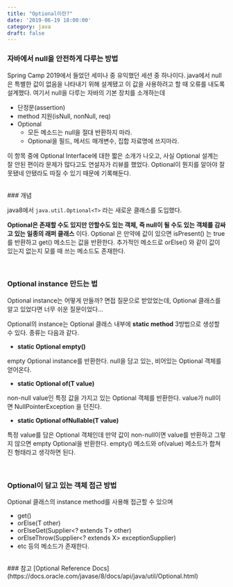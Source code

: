```yaml
---
title: "Optional이란?"
date: '2019-06-19 18:00:00'
category: java
draft: false
---
```


### 자바에서 null을 안전하게 다루는 방법
Spring Camp 2019에서 들었던 세미나 중 유익했던 세션 중 하나이다. java에서 null은 특별한 값이 없음을 나타내기 위해 설계됐고 이 값을 사용하려고 할 때 오류를 내도록 설계했다. 여기서 null을 다루는 자바의 기본 장치를 소개하는데

- 단정문(assertion)
- method 지원(isNull, nonNull, req)
- Optional
  - 모든 메소드는 null을 절대 반환하지 마라.
  - Optional을 필드, 메서드 매개변수, 집합 자료명에 쓰지마라.

이 항목 중에 Optional Interface에 대한 짧은 소개가 나오고, 사실 Optional 설계는 잘 안된 편이라 문제가 많다고도 연설자가 리뷰를 했었다. Optional이 뭔지를 알아야 잘못됐네 안됐라도 따질 수 있기 때문에 기록해둔다.

<br/>
### 개념

java8에서  `java.util.Optional<T>` 라는 새로운 클래스를 도입했다.

 **Optional은 존재할 수도 있지만 안할수도 있는 객체, 즉 null이 될 수도 있는 객체를 감싸고 있는 일종의 래퍼 클래스** 이다.
 Optional 은 만약에 값이 있으면  isPresent() 는 true를 반환하고  get()  메소드는 값을 반환한다. 추가적인 메소드로  orElse() 와 같이 값이 있는지 없는지 모를 때 쓰는 메소드도 존재한다.

<br/>

### Optional instance 만드는 법
Optional instance는 어떻게 만들까? 면접 질문으로 받았었는데, Optional 클래스를 알고 있었다면 너무 쉬운 질문이었다...

Optional의 instance는 Optional 클래스 내부에 **static method** 3방법으로 생성할 수 있다. 종류는 다음과 같다.

- **static <T> Optional<T> empty()**

empty Optional instance를 반환한다. null을 담고 있는, 비어있는 Optional 객체를 얻어온다.

- **static <T> Optional<T> of(T value)**

non-null value인 특정 값을 가지고 있는 Optional 객체를 반환한다. value가 null이면  NullPointerException 을 던진다.

- **static <T> Optional<T> ofNullable(T value)**

특정 value를 담은 Optional 객체인데 만약 값이 non-null이면 value를 반환하고 그렇지 않으면 empty Optional을 반환한다.  empty()  메소드와  of(value)  메소드가 합쳐진 형태라고 생각하면 된다.

<br/>

### Optional이 담고 있는 객체 접근 방법

Optional 클래스의 instance method를 사용해 접근할 수 있으며

- get()
- orElse(T other)
- orElseGet(Supplier<? extends T> other)
- orElseThrow(Supplier<? extends X> exceptionSupplier)
- etc
등의 메소드가 존재한다.

<br/>
### 참고
[Optional Reference Docs](https://docs.oracle.com/javase/8/docs/api/java/util/Optional.html)
